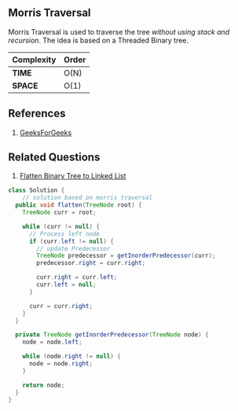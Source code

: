 ## Morris Traversal

Morris Traversal is used to traverse the tree *without using stack and recursion*.
The idea is based on a Threaded Binary tree.

| Complexity | Order |
|------------|-------|
| **TIME**   | O(N)  |
| **SPACE**  | O(1)  |


## References

1. [GeeksForGeeks](https://www.geeksforgeeks.org/inorder-tree-traversal-without-recursion-and-without-stack/)

## Related Questions

1. [Flatten Binary Tree to Linked List](https://leetcode.com/problems/flatten-binary-tree-to-linked-list/)

```java
class Solution {
    // solution based on morris traversal
  public void flatten(TreeNode root) {
    TreeNode curr = root;

    while (curr != null) {
      // Process left node
      if (curr.left != null) {
        // update Predecessor
        TreeNode predecessor = getInorderPredecessor(curr);
        predecessor.right = curr.right;

        curr.right = curr.left;
        curr.left = null;
      }

      curr = curr.right;
    }
  }

  private TreeNode getInorderPredecessor(TreeNode node) {
    node = node.left;

    while (node.right != null) {
      node = node.right;
    }

    return node;
  }
}
```
